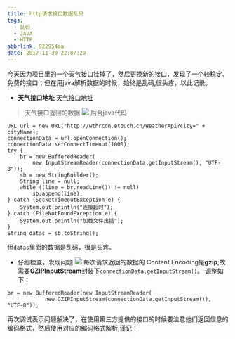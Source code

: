 ```yaml
---
title: http请求接口数据乱码
tags:
  - 乱码
  - JAVA
  - HTTP
abbrlink: 922954aa
date: 2017-11-30 22:07:29
---
```


今天因为项目里的一个天气接口挂掉了，然后更换新的接口，发现了一个较稳定、免费的接口；但在用java解析数据的时候，始终是乱码,很头疼，以此记录。
<!-- more -->
- **天气接口地址** 
    [天气接口地址](http://wthrcdn.etouch.cn/WeatherApi?city=%E7%8F%A0%E6%B5%B7)
> 天气接口返回的数据
![](http://ozux0lqfa.bkt.clouddn.com/%E4%B8%AD%E5%8D%8E%E4%B8%87%E5%B9%B4%E5%8E%86%E5%A4%A9%E6%B0%94%E6%8E%A5%E5%8F%A3%E8%BF%94%E5%9B%9E%E7%9A%84%E6%95%B0%E6%8D%AE.png)
> 后台java代码
```
URL url = new URL("http://wthrcdn.etouch.cn/WeatherApi?city=" + cityName); 
connectionData = url.openConnection();
connectionData.setConnectTimeout(1000);
try { 
    br = new BufferedReader(
        new InputStreamReader(connectionData.getInputStream(), "UTF-8")); 
    sb = new StringBuilder(); 
    String line = null; 
    while ((line = br.readLine()) != null) 
        sb.append(line); 
} catch (SocketTimeoutException e) { 
    System.out.println("连接超时"); 
} catch (FileNotFoundException e) { 
    System.out.println("加载文件出错"); 
} 
String datas = sb.toString();  
```
但`datas`里面的数据是乱码，很是头疼。
- 仔细检查，发现问题
![](http://ozux0lqfa.bkt.clouddn.com/%E6%8E%A5%E5%8F%A3%E8%AF%B7%E6%B1%82%E7%9A%84%E6%95%B0%E6%8D%AE%E4%B9%B1%E7%A0%81%E6%B3%A8%E6%84%8F%E7%9C%8B%E8%BF%94%E5%9B%9E%E7%9A%84%E4%BF%A1%E6%81%AF%E7%BC%96%E7%A0%81.png)
每次请求返回的数据的 Content Encoding是**gzip**;故需要**GZIPInputStream**封装下`connectionData.getInputStream()`。
调整如下：
```
br = new BufferedReader(new InputStreamReader(
            new GZIPInputStream(connectionData.getInputStream()), "UTF-8")); 
```
再次调试表示问题解决了，在使用第三方提供的接口的时候要注意他们返回信息的编码格式，然后使用对应的编码格式解析,谨记！



